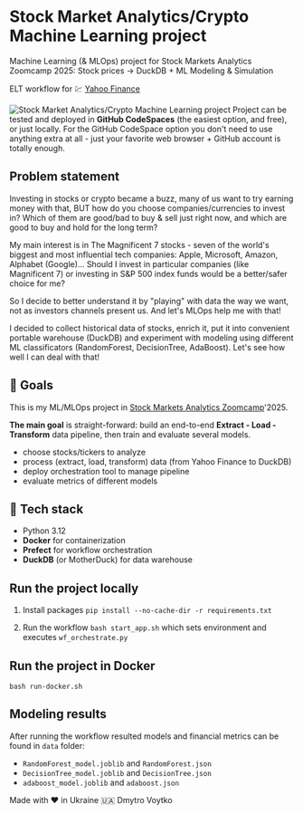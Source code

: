 # Stock Market Analytics/Crypto Machine Learning project 

Machine Learning (& MLOps) project for Stock Markets Analytics Zoomcamp 2025: Stock prices -> DuckDB + ML Modeling & Simulation

ELT workflow for 💹 [Yahoo Finance](https://finance.yahoo.com/markets/)

![Stock Market Analytics/Crypto Machine Learning project](/screenshots/stock-market-data-modeling.png)
Project can be tested and deployed in **GitHub CodeSpaces** (the easiest option, and free), or just locally.
For the GitHub CodeSpace option you don't need to use anything extra at all - just your favorite web browser + GitHub account is totally enough.

## Problem statement

Investing in stocks or crypto became a buzz, many of us want to try earning money with that, BUT how do you choose companies/currencies to invest in?
Which of them are good/bad to buy & sell just right now, and which are good to buy and hold for the long term?

My main interest is in The Magnificent 7 stocks - seven of the world's biggest and most influential tech companies: Apple, Microsoft, Amazon, Alphabet (Google)... Should I invest in particular companies (like Magnificent 7) or investing in S&P 500 index funds would be a better/safer choice for me?

So I decide to better understand it by "playing" with data the way we want, not as investors channels present us. And let's MLOps help me with that!

I decided to collect historical data of stocks, enrich it, put it into convenient portable warehouse (DuckDB) and experiment with modeling using different ML classificators (RandomForest, DecisionTree, AdaBoost).
Let's see how well I can deal with that!

## 🎯 Goals

This is my ML/MLOps project in [Stock Markets Analytics Zoomcamp](https://github.com/DataTalksClub/stock-markets-analytics-zoomcamp)'2025.

**The main goal** is straight-forward: build an end-to-end **Extract - Load - Transform** data pipeline, then train and evaluate several models.  
- choose stocks/tickers to analyze
- process (extract, load, transform) data (from Yahoo Finance to DuckDB)
- deploy orchestration tool to manage pipeline
- evaluate metrics of different models

## :toolbox: Tech stack

- Python 3.12
- **Docker** for containerization
- **Prefect** for workflow orchestration
- **DuckDB** (or MotherDuck) for data warehouse

## Run the project locally

1. Install packages
`pip install --no-cache-dir -r requirements.txt`

2. Run the workflow
`bash start_app.sh`
which sets environment and executes `wf_orchestrate.py`

## Run the project in Docker

`bash run-docker.sh` 

## Modeling results

After running the workflow resulted models and financial metrics can be found in `data` folder:
- `RandomForest_model.joblib` and `RandomForest.json`
- `DecisionTree_model.joblib` and `DecisionTree.json`
- `adaboost_model.joblib` and `adaboost.json`


Made with ❤️ in Ukraine 🇺🇦 Dmytro Voytko